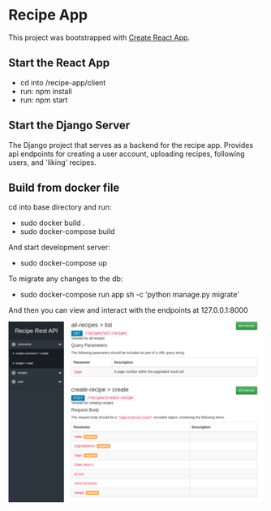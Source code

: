 # Recipe App
This project was bootstrapped with [Create React App](https://github.com/facebook/create-react-app).

## Start the React App
- cd into /recipe-app/client
- run: npm install
- run: npm start

## Start the Django Server
The Django project that serves as a backend for the recipe app. Provides api endpoints for creating a user account, uploading recipes, following users, and 'liking' recipes.  

## Build from docker file
cd into base directory and run:
  - sudo docker build .
  - sudo docker-compose build
  
And start development server:
  - sudo docker-compose up
  
To migrate any changes to the db:
  - sudo docker-compose run app sh -c 'python manage.py migrate'
  

And then you can view and interact with the endpoints at 127.0.0.1:8000

![Alt text](server/recipe-rest-api/app/media/screenshot.png?raw=true "screenshot")
